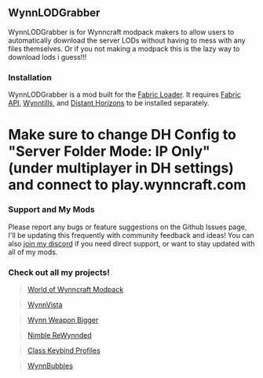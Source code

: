 ## WynnLODGrabber

WynnLODGrabber is for Wynncraft modpack makers to allow users to automatically download the server LODs without having to mess with any files themselves. Or if you not making a modpack this is the lazy way to download lods i guess!!!

### Installation

WynnLODGrabber is a mod built for the [Fabric Loader](https://fabricmc.net/). It requires [Fabric API](https://www.curseforge.com/minecraft/mc-mods/fabric-api), [Wynntills](https://www.curseforge.com/minecraft/mc-mods/cloth-config), and [Distant Horizons](https://modrinth.com/mod/distanthorizons) to be installed separately.

# Make sure to change DH Config to "Server Folder Mode: IP Only" (under multiplayer in DH settings) and connect to play.wynncraft.com

### Support and My Mods
Please report any bugs or feature suggestions on the Github Issues page, I'll be updating this frequently with community feedback and ideas! You can also [join my discord](https://discord.gg/jqFF64rXZZ) if you need direct support, or want to stay updated with all of my mods.
### Check out all my projects!
>   [World of Wynncraft Modpack](https://modrinth.com/modpack/world-of-wynncraft)

>   [WynnVista](https://modrinth.com/mod/wynnvista)

>   [Wynn Weapon Bigger](https://modrinth.com/mod/wynnweaponbigger)

>   [Nimble ReWynnded](https://modrinth.com/mod/nimble-rewynnded)

>   [Class Keybind Profiles](https://modrinth.com/mod/class-keybind-profiles)

>   [WynnBubbles](https://modrinth.com/mod/wynnbubbles)

